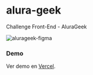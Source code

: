 # alura-geek
Challenge Front-End - AluraGeek

![alurageek-figma](https://github.com/leofrenardo/alura-geek/assets/107435007/8505a1af-e39e-4102-b9bd-6565c8a50613)

### Demo

Ver demo en [Vercel](https://alura-geek-pied.vercel.app/).
